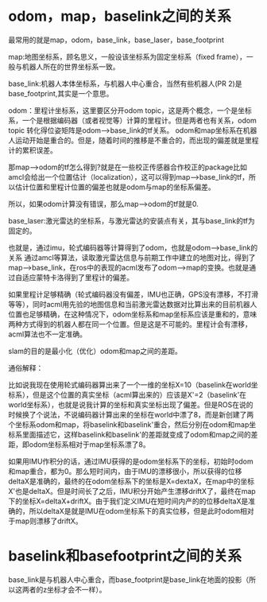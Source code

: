 # odom，map，baselink之间的关系
最常用的就是map，odom，base_link，base_laser，base_footprint

map:地图坐标系，顾名思义，一般设该坐标系为固定坐标系（fixed frame），一般与机器人所在的世界坐标系一致。

base_link:机器人本体坐标系，与机器人中心重合，当然有些机器人(PR 2)是base_footprint,其实是一个意思。

odom：里程计坐标系，这里要区分开odom topic，这是两个概念，一个是坐标系，一个是根据编码器（或者视觉等）计算的里程计。但是两者也有关系，odom topic 转化得位姿矩阵是odom-->base_link的tf关系。
odom和map坐标系在机器人运动开始是重合的。但是，随着时间的推移是不重合的，而出现的偏差就是里程计的累积误差。

那map-->odom的tf怎么得到?就是在一些校正传感器合作校正的package比如amcl会给出一个位置估计（localization），这可以得到map-->base_link的tf，所以估计位置和里程计位置的偏差也就是odom与map的坐标系偏差。

所以，如果odom计算没有错误，那么map-->odom的tf就是0.

base_laser:激光雷达的坐标系，与激光雷达的安装点有关，其与base_link的tf为固定的。

也就是，通过imu，轮式编码器等计算得到了odom，也就是odom-->base_link的关系
通过amcl等算法，读取激光雷达信息与前期工作中建立的地图对比，得到了map-->base_link，在ros中的表现的acml发布了odom-->map的变换。也就是通过自适应蒙特卡洛得到了里程计的偏差。

如果里程计足够精确（轮式编码器没有偏差，IMU也正确，GPS没有漂移，不打滑等等），同时acml用先验的地图信息和当前激光雷达数据对比算出来的目前机器人位置也足够精确，在这种情况下，odom坐标系和map坐标系应该是重和的，意味两种方式得到的机器人都在同一个位置。但是这是不可能的。里程计会有漂移，acml算法也不一定准确。

slam的目的是最小化（优化）odom和map之间的差距。



通俗解释：

比如说我现在使用轮式编码器算出来了一个一维的坐标X=10（baselink在world坐标系），但是这个位置的真实坐标（acml算出来的）应该是X'=2（baselink'在world坐标系），也就是说我计算的坐标和真实坐标出现了偏差。但是ROS在说的时候换了个说法，不说编码器计算出来的坐标在world中漂了8，而是新创建了两个坐标系odom和map，将baselink和baselink'重合，然后分别在odom和map坐标系里面描述它，这样baselink和baselink'的差距就变成了odom和map之间的差距，即odom坐标系相对于map坐标系漂了8。


如果用IMU作积分的话，通过IMU获得的是odom坐标系下的坐标，初始时odom和map重合，都为0。那么短时间内，由于IMU的漂移很小，所以获得的位移deltaX是准确的，最终的在odom坐标系下的坐标是X=dextaX，在map中的坐标X'也是deltaX。但是时间长了之后，IMU积分开始产生漂移driftX了，最终在map下的坐标X=deltaX+driftX。由于我们定义IMU在短时间内产的的位移deltaX是准确的，所以deltaX是就是IMU在odom坐标系下的真实位移，但是此时odom相对于map则漂移了driftX。

# baselink和basefootprint之间的关系

base_link是与机器人中心重合，而base_footprint是base_link在地面的投影（所以这两者的z坐标才会不一样）。






